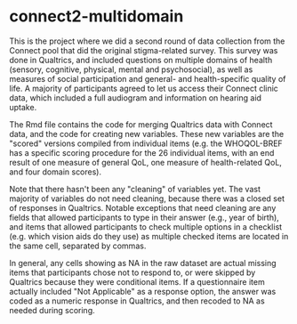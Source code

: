 # connect2-multidomain

This is the project where we did a second round of data collection from the Connect pool that did the original stigma-related survey. This survey was done in Qualtrics, and included questions on multiple domains of health (sensory, cognitive, physical, mental and psychosocial), as well as measures of social participation and general- and health-specific quality of life. A majority of participants agreed to let us access their Connect clinic data, which included a full audiogram and information on hearing aid uptake.    

The Rmd file contains the code for merging Qualtrics data with Connect data, and the code for creating new variables. These new variables are the "scored" versions compiled from individual items (e.g. the WHOQOL-BREF has a specific scoring procedure for the 26 individual items, with an end result of one measure of general QoL, one measure of health-related QoL, and four domain scores).

Note that there hasn't been any "cleaning" of variables yet. The vast majority of variables do not need cleaning, because there was a closed set of responses in Qualtrics. Notable exceptions that need cleaning are any fields that allowed participants to type in their answer (e.g., year of birth), and items that allowed participants to check multiple options in a checklist (e.g. which vision aids do they use) as multiple checked items are located in the same cell, separated by commas.

In general, any cells showing as NA in the raw dataset are actual missing items that participants chose not to respond to, or were skipped by Qualtrics because they were conditional items. If a questionnaire item actually included "Not Applicable" as a response option, the answer was coded as a numeric response in Qualtrics, and then recoded to NA as needed during scoring.
